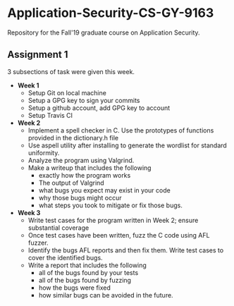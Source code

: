 # Application-Security-CS-GY-9163
Repository for the Fall'19 graduate course on Application Security.

## Assignment 1
3 subsections of task were given this week.

- **Week 1**
	- Setup Git on local machine
	- Setup a GPG key to sign your commits
	- Setup a github account, add GPG key to account
	- Setup Travis CI
- **Week 2**
	- Implement a spell checker in C. Use the prototypes of functions provided in the dictionary.h file
	- Use aspell utility after installing to generate the wordlist for standard uniformity.
	- Analyze the program using Valgrind.
	- Make a writeup that includes the following
		- exactly how the program works
 		- The output of Valgrind
		- what bugs you expect may exist in your code
		- why those bugs might occur
		- what steps you took to mitigate or fix those bugs. 
- **Week 3**
	- Write test cases for the program written in Week 2; ensure substantial coverage
	- Once test cases have been written, fuzz the C code using AFL fuzzer.
	- Identify the bugs AFL reports and then fix them. Write test cases to cover the identified bugs.
	- Write a report that includes the following
		- all of the bugs found by your tests
		- all of the bugs found by fuzzing
		- how the bugs were fixed
		- how similar bugs can be avoided in the future. 
